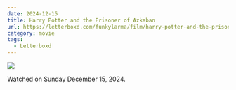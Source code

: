```yaml
---
date: 2024-12-15
title: Harry Potter and the Prisoner of Azkaban
url: https://letterboxd.com/funkylarma/film/harry-potter-and-the-prisoner-of-azkaban/
category: movie
tags:
  - Letterboxd
---
```


![](https://a.ltrbxd.com/resized/sm/upload/a3/0q/kf/h8/jUFjMoLh8T2CWzHUSjKCojI5SHu-0-600-0-900-crop.jpg?v=6285ee260e)

Watched on Sunday December 15, 2024.
